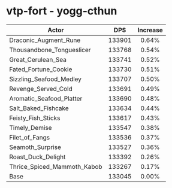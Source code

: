 # vtp-fort - yogg-cthun
| Actor | DPS | Increase |
|---|:---:|:---:|
|Draconic_Augment_Rune|133901|0.64%|
|Thousandbone_Tongueslicer|133768|0.54%|
|Great_Cerulean_Sea|133741|0.52%|
|Fated_Fortune_Cookie|133730|0.51%|
|Sizzling_Seafood_Medley|133707|0.50%|
|Revenge_Served_Cold|133691|0.49%|
|Aromatic_Seafood_Platter|133690|0.48%|
|Salt_Baked_Fishcake|133634|0.44%|
|Feisty_Fish_Sticks|133617|0.43%|
|Timely_Demise|133547|0.38%|
|Filet_of_Fangs|133536|0.37%|
|Seamoth_Surprise|133527|0.36%|
|Roast_Duck_Delight|133392|0.26%|
|Thrice_Spiced_Mammoth_Kabob|133267|0.17%|
|Base|133045|0.00%|
